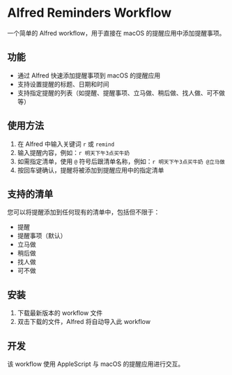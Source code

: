 # Alfred Reminders Workflow

一个简单的 Alfred workflow，用于直接在 macOS 的提醒应用中添加提醒事项。

## 功能

- 通过 Alfred 快速添加提醒事项到 macOS 的提醒应用
- 支持设置提醒的标题、日期和时间
- 支持指定提醒的列表（如提醒、提醒事项、立马做、稍后做、找人做、可不做等）

## 使用方法

1. 在 Alfred 中输入关键词 `r` 或 `remind`
2. 输入提醒内容，例如：`r 明天下午3点买牛奶`
3. 如需指定清单，使用 `@` 符号后跟清单名称，例如：`r 明天下午3点买牛奶 @立马做`
4. 按回车键确认，提醒将被添加到提醒应用中的指定清单

## 支持的清单

您可以将提醒添加到任何现有的清单中，包括但不限于：
- 提醒
- 提醒事项（默认）
- 立马做
- 稍后做
- 找人做
- 可不做

## 安装

1. 下载最新版本的 workflow 文件
2. 双击下载的文件，Alfred 将自动导入此 workflow

## 开发

该 workflow 使用 AppleScript 与 macOS 的提醒应用进行交互。
